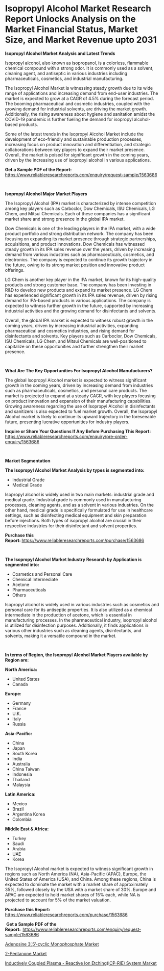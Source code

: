 <p><h1>Isopropyl Alcohol Market Research Report Unlocks Analysis on the Market Financial Status, Market Size, and Market Revenue upto 2031</h1></p><p><strong>Isopropyl Alcohol Market Analysis and Latest Trends</strong></p>
<p><p>Isopropyl alcohol, also known as isopropanol, is a colorless, flammable chemical compound with a strong odor. It is commonly used as a solvent, cleaning agent, and antiseptic in various industries including pharmaceuticals, cosmetics, and industrial manufacturing.</p><p>The Isopropyl Alcohol Market is witnessing steady growth due to its wide range of applications and increasing demand from end-user industries. The market is expected to grow at a CAGR of 4.5% during the forecast period. The booming pharmaceutical and cosmetic industries, coupled with the growing demand for industrial solvents, are driving the market growth. Additionally, the rising awareness about hygiene and sanitation amidst the COVID-19 pandemic is further fueling the demand for isopropyl alcohol-based products.</p><p>Some of the latest trends in the Isopropyl Alcohol Market include the development of eco-friendly and sustainable production processes, increasing focus on product innovation and differentiation, and strategic collaborations between key players to expand their market presence. Overall, the market is poised for significant growth in the coming years, driven by the increasing use of isopropyl alcohol in various applications.</p></p>
<p><strong>Get a Sample PDF of the Report:&nbsp;</strong> <a href="https://www.reliableresearchreports.com/enquiry/request-sample/1563686">https://www.reliableresearchreports.com/enquiry/request-sample/1563686</a></p>
<p>&nbsp;</p>
<p><strong>Isopropyl Alcohol Major Market Players</strong></p>
<p><p>The Isopropyl Alcohol (IPA) market is characterized by intense competition among key players such as Carboclor, Dow Chemicals, ISU Chemicals, LG Chem, and Mitsui Chemicals. Each of these companies has a significant market share and strong presence in the global IPA market.</p><p>Dow Chemicals is one of the leading players in the IPA market, with a wide product portfolio and strong distribution network. The company has been focusing on expanding its market presence through strategic partnerships, acquisitions, and product innovations. Dow Chemicals has witnessed steady growth in its IPA sales revenue over the years, driven by increasing demand from various industries such as pharmaceuticals, cosmetics, and electronics. The company is expected to continue its growth trajectory in the future, owing to its strong market position and innovative product offerings.</p><p>LG Chem is another key player in the IPA market, known for its high-quality products and strong customer base. The company has been investing in R&D to develop new products and expand its market presence. LG Chem has experienced significant growth in its IPA sales revenue, driven by rising demand for IPA-based products in various applications. The company is expected to witness further growth in the future, supported by increasing industrial activities and the growing demand for disinfectants and solvents.</p><p>Overall, the global IPA market is expected to witness robust growth in the coming years, driven by increasing industrial activities, expanding pharmaceutical and cosmetics industries, and rising demand for disinfectants and solvents. Key players such as Carboclor, Dow Chemicals, ISU Chemicals, LG Chem, and Mitsui Chemicals are well-positioned to capitalize on these opportunities and further strengthen their market presence.</p></p>
<p>&nbsp;</p>
<p><strong>What Are The Key Opportunities For Isopropyl Alcohol Manufacturers?</strong></p>
<p><p>The global Isopropyl Alcohol market is expected to witness significant growth in the coming years, driven by increasing demand from industries such as pharmaceuticals, cosmetics, and personal care products. The market is projected to expand at a steady CAGR, with key players focusing on product innovation and expansion of their manufacturing capabilities. Growing awareness regarding the use of Isopropyl Alcohol in disinfectants and sanitizers is also expected to fuel market growth. Overall, the Isopropyl Alcohol market is likely to continue its upward trajectory in the foreseeable future, presenting lucrative opportunities for industry players.</p></p>
<p><strong>Inquire or Share Your Questions If Any Before Purchasing This Report:</strong> <a href="https://www.reliableresearchreports.com/enquiry/pre-order-enquiry/1563686">https://www.reliableresearchreports.com/enquiry/pre-order-enquiry/1563686</a></p>
<p>&nbsp;</p>
<p><strong>Market Segmentation</strong></p>
<p><strong>The Isopropyl Alcohol Market Analysis by types is segmented into:</strong></p>
<p><ul><li>Industrial Grade</li><li>Medical Grade</li></ul></p>
<p><p>Isopropyl alcohol is widely used in two main markets: industrial grade and medical grade. Industrial grade is commonly used in manufacturing processes, cleaning agents, and as a solvent in various industries. On the other hand, medical grade is specifically formulated for use in healthcare settings, such as disinfecting medical equipment and skin preparation before injections. Both types of isopropyl alcohol are crucial in their respective industries for their disinfectant and solvent properties.</p></p>
<p><strong>Purchase this Report:&nbsp;</strong><a href="https://www.reliableresearchreports.com/purchase/1563686">https://www.reliableresearchreports.com/purchase/1563686</a></p>
<p>&nbsp;</p>
<p><strong>The Isopropyl Alcohol Market Industry Research by Application is segmented into:</strong></p>
<p><ul><li>Cosmetics and Personal Care</li><li>Chemical Intermediate</li><li>Acetone</li><li>Pharmaceuticals</li><li>Others</li></ul></p>
<p><p>Isopropyl alcohol is widely used in various industries such as cosmetics and personal care for its antiseptic properties. It is also utilized as a chemical intermediate in the production of acetone, which is essential in manufacturing processes. In the pharmaceutical industry, isopropyl alcohol is utilized for disinfection purposes. Additionally, it finds applications in various other industries such as cleaning agents, disinfectants, and solvents, making it a versatile compound in the market.</p></p>
<p>&nbsp;</p>
<p><strong>In terms of Region, the Isopropyl Alcohol Market Players available by Region are:</strong></p>
<p>
    <p> <strong> North America: </strong>
        <ul>
            <li>United States</li>
            <li>Canada</li>
        </ul>
        </p> 
    <p> <strong> Europe: </strong>
        <ul>
            <li>Germany</li>
            <li>France</li>
            <li>U.K.</li>
            <li>Italy</li>
            <li>Russia</li>
        </ul>
        </p> 
    <p> <strong> Asia-Pacific: </strong>
        <ul>
            <li>China</li>
            <li>Japan</li>
            <li>South Korea</li>
            <li>India</li>
            <li>Australia</li>
            <li>China Taiwan</li>
            <li>Indonesia</li>
            <li>Thailand</li>
            <li>Malaysia</li>
        </ul>
        </p> 
    <p> <strong> Latin America: </strong>
        <ul>
            <li>Mexico</li>
            <li>Brazil</li>
            <li>Argentina Korea</li>
            <li>Colombia</li>
        </ul>
        </p> 
    <p> <strong> Middle East & Africa: </strong>
        <ul>
            <li>Turkey</li>
            <li>Saudi</li>
            <li>Arabia</li>
            <li>UAE</li>
            <li>Korea</li>
        </ul>
    </p>
    </p>
<p><p>The Isopropyl Alcohol market is expected to witness significant growth in regions such as North America (NA), Asia-Pacific (APAC), Europe, the United States of America (USA), and China. Among these regions, China is expected to dominate the market with a market share of approximately 35%, followed closely by the USA with a market share of 30%. Europe and APAC are expected to hold market shares of 15% each, while NA is projected to account for 5% of the market valuation.</p></p>
<p><strong>Purchase this Report: </strong><a href="https://www.reliableresearchreports.com/purchase/1563686">https://www.reliableresearchreports.com/purchase/1563686</a></p>
<p>&nbsp;<strong>Get a Sample PDF of the Report:&nbsp;&nbsp;</strong><a href="https://www.reliableresearchreports.com/enquiry/request-sample/1563686">https://www.reliableresearchreports.com/enquiry/request-sample/1563686</a></p>
<p><strong></strong></p>
<p><p><a href="https://view.publitas.com/reportprime-1/adenosine-3-5-cyclic-monophosphate-market-size-market-share-and-global-market-analysis-report-2023-2030/">Adenosine 3’,5’-cyclic Monophosphate Market</a></p><p><a href="https://view.publitas.com/reportprime-1/2-pentanone-market-size-2023-2030-global-industrial-analysis-key-geographical-regions-market-share-top-key-players-product-types-and-forecast-research-report/">2-Pentanone Market</a></p><p><a href="https://view.publitas.com/reportprime-1/inductively-coupled-plasma-reactive-ion-etching-icp-rie-system-market-centers-on-aspects-such-as-market-growth-market-share-market-opportunity-and-projected-forecasts-spanning-from-2023-to-2030/">Inductively Coupled Plasma - Reactive Ion Etching(ICP-RIE) System Market</a></p></p>